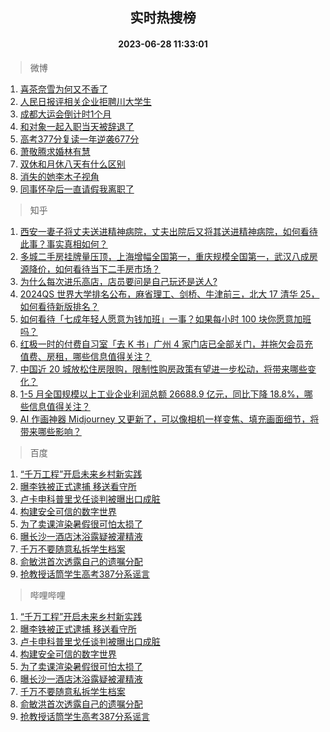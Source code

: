 <div align="center"><h2>实时热搜榜</h2><h4>2023-06-28 11:33:01</h4></div>

> 微博  

1. [喜茶奈雪为何又不香了](https://s.weibo.com/weibo?q=%23%E5%96%9C%E8%8C%B6%E5%A5%88%E9%9B%AA%E4%B8%BA%E4%BD%95%E5%8F%88%E4%B8%8D%E9%A6%99%E4%BA%86%23&t=31&band_rank=1&Refer=top)<br />
2. [人民日报评相关企业拒聘川大学生](https://s.weibo.com/weibo?q=%23%E4%BA%BA%E6%B0%91%E6%97%A5%E6%8A%A5%E8%AF%84%E7%9B%B8%E5%85%B3%E4%BC%81%E4%B8%9A%E6%8B%92%E8%81%98%E5%B7%9D%E5%A4%A7%E5%AD%A6%E7%94%9F%23&t=31&band_rank=2&Refer=top)<br />
3. [成都大运会倒计时1个月](https://s.weibo.com/weibo?q=%23%E6%88%90%E9%83%BD%E5%A4%A7%E8%BF%90%E4%BC%9A%E5%80%92%E8%AE%A1%E6%97%B61%E4%B8%AA%E6%9C%88%23&t=31&band_rank=3&Refer=top)<br />
4. [和对象一起入职当天被辞退了](https://s.weibo.com/weibo?q=%23%E5%92%8C%E5%AF%B9%E8%B1%A1%E4%B8%80%E8%B5%B7%E5%85%A5%E8%81%8C%E5%BD%93%E5%A4%A9%E8%A2%AB%E8%BE%9E%E9%80%80%E4%BA%86%23&t=31&band_rank=4&Refer=top)<br />
5. [高考377分复读一年逆袭677分](https://s.weibo.com/weibo?q=%23%E9%AB%98%E8%80%83377%E5%88%86%E5%A4%8D%E8%AF%BB%E4%B8%80%E5%B9%B4%E9%80%86%E8%A2%AD677%E5%88%86%23&t=31&band_rank=5&Refer=top)<br />
6. [萧敬腾求婚林有慧](https://s.weibo.com/weibo?q=%23%E8%90%A7%E6%95%AC%E8%85%BE%E6%B1%82%E5%A9%9A%E6%9E%97%E6%9C%89%E6%85%A7%23&t=31&band_rank=6&Refer=top)<br />
7. [双休和月休八天有什么区别](https://s.weibo.com/weibo?q=%23%E5%8F%8C%E4%BC%91%E5%92%8C%E6%9C%88%E4%BC%91%E5%85%AB%E5%A4%A9%E6%9C%89%E4%BB%80%E4%B9%88%E5%8C%BA%E5%88%AB%23&t=31&band_rank=7&Refer=top)<br />
8. [消失的她李木子视角](https://s.weibo.com/weibo?q=%23%E6%B6%88%E5%A4%B1%E7%9A%84%E5%A5%B9%E6%9D%8E%E6%9C%A8%E5%AD%90%E8%A7%86%E8%A7%92%23&t=31&band_rank=8&Refer=top)<br />
9. [同事怀孕后一直请假我离职了](https://s.weibo.com/weibo?q=%23%E5%90%8C%E4%BA%8B%E6%80%80%E5%AD%95%E5%90%8E%E4%B8%80%E7%9B%B4%E8%AF%B7%E5%81%87%E6%88%91%E7%A6%BB%E8%81%8C%E4%BA%86%23&t=31&band_rank=9&Refer=top)<br />

> 知乎  

1. [西安一妻子将丈夫送进精神病院，丈夫出院后又将其送进精神病院，如何看待此事？事实真相如何？](https://www.zhihu.com/question/608899147)<br />
2. [多城二手房挂牌量压顶，上海增幅全国第一，重庆规模全国第一，武汉八成房源降价，如何看待当下二手房市场？](https://www.zhihu.com/question/608945751)<br />
3. [为什么每次进乐高店，店员要问是自己玩还是送人?](https://www.zhihu.com/question/579923538)<br />
4. [2024QS 世界大学排名公布，麻省理工、剑桥、牛津前三，北大 17 清华 25，如何看待新版排名？](https://www.zhihu.com/question/609090659)<br />
5. [如何看待「七成年轻人愿意为钱加班」一事？如果每小时 100 块你愿意加班吗？](https://www.zhihu.com/question/608935474)<br />
6. [红极一时的付费自习室「去 K 书」广州 4 家门店已全部关门，并拖欠会员充值费、房租，哪些信息值得关注？](https://www.zhihu.com/question/609067575)<br />
7. [中国近 20 城放松住房限购，限制性购房政策有望进一步松动，将带来哪些变化？](https://www.zhihu.com/question/609117362)<br />
8. [1-5 月全国规模以上工业企业利润总额 26688.9 亿元，同比下降 18.8%，哪些信息值得关注？](https://www.zhihu.com/question/609124681)<br />
9. [AI 作画神器 Midjourney 又更新了，可以像相机一样变焦、填充画面细节，将带来哪些影响？](https://www.zhihu.com/question/608826987)<br />

> 百度  

1. [“千万工程”开启未来乡村新实践](https://www.baidu.com/s?wd=%E2%80%9C%E5%8D%83%E4%B8%87%E5%B7%A5%E7%A8%8B%E2%80%9D%E5%BC%80%E5%90%AF%E6%9C%AA%E6%9D%A5%E4%B9%A1%E6%9D%91%E6%96%B0%E5%AE%9E%E8%B7%B5&sa=fyb_news&rsv_dl=fyb_news)<br />
2. [曝李铁被正式逮捕 移送看守所](https://www.baidu.com/s?wd=%E6%9B%9D%E6%9D%8E%E9%93%81%E8%A2%AB%E6%AD%A3%E5%BC%8F%E9%80%AE%E6%8D%95+%E7%A7%BB%E9%80%81%E7%9C%8B%E5%AE%88%E6%89%80&sa=fyb_news&rsv_dl=fyb_news)<br />
3. [卢卡申科普里戈任谈判被曝出口成脏](https://www.baidu.com/s?wd=%E5%8D%A2%E5%8D%A1%E7%94%B3%E7%A7%91%E6%99%AE%E9%87%8C%E6%88%88%E4%BB%BB%E8%B0%88%E5%88%A4%E8%A2%AB%E6%9B%9D%E5%87%BA%E5%8F%A3%E6%88%90%E8%84%8F&sa=fyb_news&rsv_dl=fyb_news)<br />
4. [构建安全可信的数字世界](https://www.baidu.com/s?wd=%E6%9E%84%E5%BB%BA%E5%AE%89%E5%85%A8%E5%8F%AF%E4%BF%A1%E7%9A%84%E6%95%B0%E5%AD%97%E4%B8%96%E7%95%8C&sa=fyb_news&rsv_dl=fyb_news)<br />
5. [为了卖课渲染暑假很可怕太损了](https://www.baidu.com/s?wd=%E4%B8%BA%E4%BA%86%E5%8D%96%E8%AF%BE%E6%B8%B2%E6%9F%93%E6%9A%91%E5%81%87%E5%BE%88%E5%8F%AF%E6%80%95%E5%A4%AA%E6%8D%9F%E4%BA%86&sa=fyb_news&rsv_dl=fyb_news)<br />
6. [曝长沙一酒店沐浴露疑被灌精液](https://www.baidu.com/s?wd=%E6%9B%9D%E9%95%BF%E6%B2%99%E4%B8%80%E9%85%92%E5%BA%97%E6%B2%90%E6%B5%B4%E9%9C%B2%E7%96%91%E8%A2%AB%E7%81%8C%E7%B2%BE%E6%B6%B2&sa=fyb_news&rsv_dl=fyb_news)<br />
7. [千万不要随意私拆学生档案](https://www.baidu.com/s?wd=%E5%8D%83%E4%B8%87%E4%B8%8D%E8%A6%81%E9%9A%8F%E6%84%8F%E7%A7%81%E6%8B%86%E5%AD%A6%E7%94%9F%E6%A1%A3%E6%A1%88&sa=fyb_news&rsv_dl=fyb_news)<br />
8. [俞敏洪首次透露自己的遗嘱分配](https://www.baidu.com/s?wd=%E4%BF%9E%E6%95%8F%E6%B4%AA%E9%A6%96%E6%AC%A1%E9%80%8F%E9%9C%B2%E8%87%AA%E5%B7%B1%E7%9A%84%E9%81%97%E5%98%B1%E5%88%86%E9%85%8D&sa=fyb_news&rsv_dl=fyb_news)<br />
9. [抢教授话筒学生高考387分系谣言](https://www.baidu.com/s?wd=%E6%8A%A2%E6%95%99%E6%8E%88%E8%AF%9D%E7%AD%92%E5%AD%A6%E7%94%9F%E9%AB%98%E8%80%83387%E5%88%86%E7%B3%BB%E8%B0%A3%E8%A8%80&sa=fyb_news&rsv_dl=fyb_news)<br />

> 哔哩哔哩  

1. [“千万工程”开启未来乡村新实践](https://www.baidu.com/s?wd=%E2%80%9C%E5%8D%83%E4%B8%87%E5%B7%A5%E7%A8%8B%E2%80%9D%E5%BC%80%E5%90%AF%E6%9C%AA%E6%9D%A5%E4%B9%A1%E6%9D%91%E6%96%B0%E5%AE%9E%E8%B7%B5&sa=fyb_news&rsv_dl=fyb_news)<br />
2. [曝李铁被正式逮捕 移送看守所](https://www.baidu.com/s?wd=%E6%9B%9D%E6%9D%8E%E9%93%81%E8%A2%AB%E6%AD%A3%E5%BC%8F%E9%80%AE%E6%8D%95+%E7%A7%BB%E9%80%81%E7%9C%8B%E5%AE%88%E6%89%80&sa=fyb_news&rsv_dl=fyb_news)<br />
3. [卢卡申科普里戈任谈判被曝出口成脏](https://www.baidu.com/s?wd=%E5%8D%A2%E5%8D%A1%E7%94%B3%E7%A7%91%E6%99%AE%E9%87%8C%E6%88%88%E4%BB%BB%E8%B0%88%E5%88%A4%E8%A2%AB%E6%9B%9D%E5%87%BA%E5%8F%A3%E6%88%90%E8%84%8F&sa=fyb_news&rsv_dl=fyb_news)<br />
4. [构建安全可信的数字世界](https://www.baidu.com/s?wd=%E6%9E%84%E5%BB%BA%E5%AE%89%E5%85%A8%E5%8F%AF%E4%BF%A1%E7%9A%84%E6%95%B0%E5%AD%97%E4%B8%96%E7%95%8C&sa=fyb_news&rsv_dl=fyb_news)<br />
5. [为了卖课渲染暑假很可怕太损了](https://www.baidu.com/s?wd=%E4%B8%BA%E4%BA%86%E5%8D%96%E8%AF%BE%E6%B8%B2%E6%9F%93%E6%9A%91%E5%81%87%E5%BE%88%E5%8F%AF%E6%80%95%E5%A4%AA%E6%8D%9F%E4%BA%86&sa=fyb_news&rsv_dl=fyb_news)<br />
6. [曝长沙一酒店沐浴露疑被灌精液](https://www.baidu.com/s?wd=%E6%9B%9D%E9%95%BF%E6%B2%99%E4%B8%80%E9%85%92%E5%BA%97%E6%B2%90%E6%B5%B4%E9%9C%B2%E7%96%91%E8%A2%AB%E7%81%8C%E7%B2%BE%E6%B6%B2&sa=fyb_news&rsv_dl=fyb_news)<br />
7. [千万不要随意私拆学生档案](https://www.baidu.com/s?wd=%E5%8D%83%E4%B8%87%E4%B8%8D%E8%A6%81%E9%9A%8F%E6%84%8F%E7%A7%81%E6%8B%86%E5%AD%A6%E7%94%9F%E6%A1%A3%E6%A1%88&sa=fyb_news&rsv_dl=fyb_news)<br />
8. [俞敏洪首次透露自己的遗嘱分配](https://www.baidu.com/s?wd=%E4%BF%9E%E6%95%8F%E6%B4%AA%E9%A6%96%E6%AC%A1%E9%80%8F%E9%9C%B2%E8%87%AA%E5%B7%B1%E7%9A%84%E9%81%97%E5%98%B1%E5%88%86%E9%85%8D&sa=fyb_news&rsv_dl=fyb_news)<br />
9. [抢教授话筒学生高考387分系谣言](https://www.baidu.com/s?wd=%E6%8A%A2%E6%95%99%E6%8E%88%E8%AF%9D%E7%AD%92%E5%AD%A6%E7%94%9F%E9%AB%98%E8%80%83387%E5%88%86%E7%B3%BB%E8%B0%A3%E8%A8%80&sa=fyb_news&rsv_dl=fyb_news)<br />
